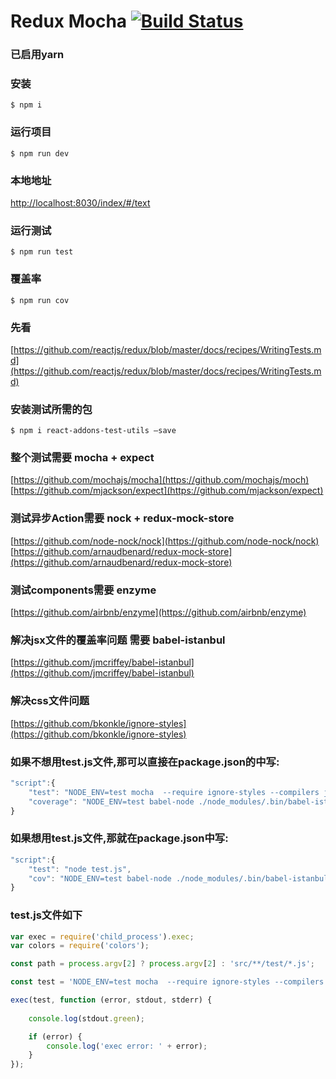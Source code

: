 # Redux Mocha [![Build Status](https://travis-ci.org/FAOfao931013/redux-mocha.svg?branch=master)](https://travis-ci.org/FAOfao931013/redux-mocha)

### 已启用yarn

### 安装
```
$ npm i
```

### 运行项目
```
$ npm run dev
```

### 本地地址
[http://localhost:8030/index/#/text](http://localhost:8030/index/#/text)

### 运行测试
```
$ npm run test
```

### 覆盖率
```
$ npm run cov
```

### 先看
[https://github.com/reactjs/redux/blob/master/docs/recipes/WritingTests.md](https://github.com/reactjs/redux/blob/master/docs/recipes/WritingTests.md)

### 安装测试所需的包
```
$ npm i react-addons-test-utils —save
```

### 整个测试需要 mocha + expect
[https://github.com/mochajs/mocha](https://github.com/mochajs/moch)
[https://github.com/mjackson/expect](https://github.com/mjackson/expect)

### 测试异步Action需要 nock + redux-mock-store
[https://github.com/node-nock/nock](https://github.com/node-nock/nock)
[https://github.com/arnaudbenard/redux-mock-store](https://github.com/arnaudbenard/redux-mock-store)

### 测试components需要 enzyme
[https://github.com/airbnb/enzyme](https://github.com/airbnb/enzyme)

### 解决jsx文件的覆盖率问题 需要 babel-istanbul
[https://github.com/jmcriffey/babel-istanbul](https://github.com/jmcriffey/babel-istanbul)

### 解决css文件问题
[https://github.com/bkonkle/ignore-styles](https://github.com/bkonkle/ignore-styles)

### 如果不想用test.js文件,那可以直接在package.json的中写:
```javascript
"script":{
    "test": "NODE_ENV=test mocha  --require ignore-styles --compilers js:babel-register --recursive src/**/test/*.js",
    "coverage": "NODE_ENV=test babel-node ./node_modules/.bin/babel-istanbul cover _mocha -- src/**/test/*.js  --require ignore-styles --compilers js:babel-register --recursive"
}
```

### 如果想用test.js文件,那就在package.json中写:
```javascript
"script":{
    "test": "node test.js",
    "cov": "NODE_ENV=test babel-node ./node_modules/.bin/babel-istanbul cover _mocha -- src/**/test/*.js  --require ignore-styles --compilers js:babel-register --recursive"
}
```

### test.js文件如下
```javascript
var exec = require('child_process').exec;
var colors = require('colors');

const path = process.argv[2] ? process.argv[2] : 'src/**/test/*.js';

const test = 'NODE_ENV=test mocha  --require ignore-styles --compilers js:babel-register --recursive ' + path;

exec(test, function (error, stdout, stderr) {
    
    console.log(stdout.green);

    if (error) {
        console.log('exec error: ' + error);
    }
});
```
